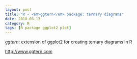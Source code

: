 ```yaml
---
layout: post
title: "R - <em>ggtern</em> package: ternary diagrams"
date: 2018-08-13
category: R
tags: [R package ggplot2 plot]
---
```


<em>ggtern</em>: extension of ggplot2 for creating ternary diagrams in R

http://www.ggtern.com
